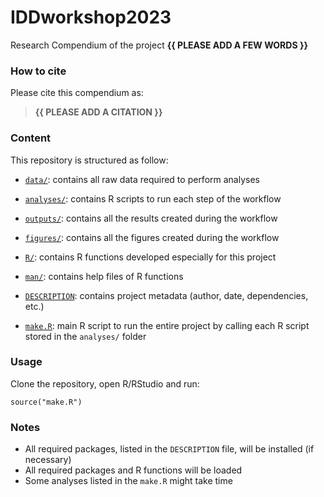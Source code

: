 <!-- README.md is generated from README.Rmd. Please edit that file -->

# IDDworkshop2023

<!-- badges: start -->
<!-- badges: end -->

Research Compendium of the project **{{ PLEASE ADD A FEW WORDS }}**

### How to cite

Please cite this compendium as:

> **{{ PLEASE ADD A CITATION }}**

### Content

This repository is structured as follow:

-   [`data/`](https://github.com/CarmenTamayo/IDDworkshop2023/tree/master/data):
    contains all raw data required to perform analyses

-   [`analyses/`](https://github.com/CarmenTamayo/IDDworkshop2023/tree/main/analyses/):
    contains R scripts to run each step of the workflow

-   [`outputs/`](https://github.com/CarmenTamayo/IDDworkshop2023/tree/main/outputs):
    contains all the results created during the workflow

-   [`figures/`](https://github.com/CarmenTamayo/IDDworkshop2023/tree/main/figures):
    contains all the figures created during the workflow

-   [`R/`](https://github.com/CarmenTamayo/IDDworkshop2023/tree/main/R):
    contains R functions developed especially for this project

-   [`man/`](https://github.com/CarmenTamayo/IDDworkshop2023/tree/main/man):
    contains help files of R functions

-   [`DESCRIPTION`](https://github.com/CarmenTamayo/IDDworkshop2023/tree/main/DESCRIPTION):
    contains project metadata (author, date, dependencies, etc.)

-   [`make.R`](https://github.com/CarmenTamayo/IDDworkshop2023/tree/main/make.R):
    main R script to run the entire project by calling each R script
    stored in the `analyses/` folder

### Usage

Clone the repository, open R/RStudio and run:

    source("make.R")

### Notes

-   All required packages, listed in the `DESCRIPTION` file, will be
    installed (if necessary)
-   All required packages and R functions will be loaded
-   Some analyses listed in the `make.R` might take time
